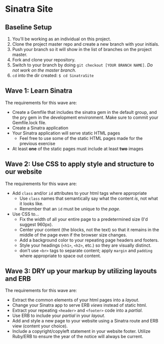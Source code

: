 # Sinatra Site

## Baseline Setup

1. You'll be working as an individual on this project.
1. Clone the project master repo and create a new branch with your initials.
1. Push your branch so it will show in the list of branches on the project master.
1. Fork and clone your repository.
1. Switch to your branch by doing `git checkout [YOUR BRANCH NAME]`. *Do not work on the master branch*.
1. `cd` into the dir created: `$ cd SinatraSite`

## Wave 1: Learn Sinatra

The requirements for this wave are:
  - Create a Gemfile that includes the sinatra gem in the default group, and the pry gem in the development environment. Make sure to commit your Gemfile.lock file.
  - Create a Sinatra application
  - Your Sinatra application will serve static HTML pages
    - Feel free to use some of the static HTML pages made for the previous exercise
  - At least **one** of the static pages must include at least **two** images

## Wave 2: Use CSS to apply style and structure to our website

The requirements for this wave are:
- Add `class` and/or `id` attributes to your html tags where appropriate
  - Use `class` names that semantically say what the content _is_, not what it looks like.
  - Remember that an `id` must be unique to the _page_.
- Use CSS to...
  - Fix the width of all your entire page to a predetermined size (I'd suggest 960px).
  - Center your content (the blocks, not the text) so that it remains in the middle of the page even if the browser size changes.
  - Add a background color to your repeating page headers and footers.
  - Style your headings (`<h1>`, `<h2>`, etc.) so they are visually distinct.
  - don't use `<br>` tags to separate content; apply `margin` and `padding` where appropriate to space out content.

## Wave 3: DRY up your markup by utilizing layouts and ERB

The requirements for this wave are:
- Extract the common elements of your html pages into a _layout_.
- Change your Sinatra app to serve ERB _views_ instead of static html.
- Extract your repeating `<header>` and `<footer>` code into a _partial_.
- Use ERB to include your _partial_ in your _layout_.
- Add and style a new page to your website using a Sinatra route and ERB view (content your choice).
- Include a copyright/copyleft statement in your website footer. Utilize Ruby/ERB to ensure the year of the notice will always be current.
